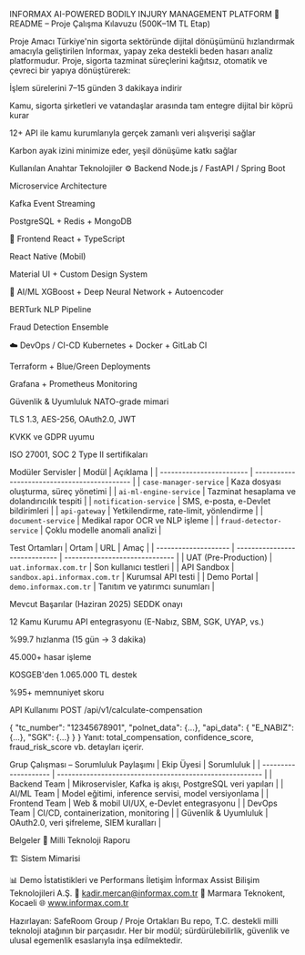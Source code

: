  INFORMAX AI-POWERED BODILY INJURY MANAGEMENT PLATFORM
📁 README – Proje Çalışma Kılavuzu (500K–1M TL Etap)

 Proje Amacı
Türkiye'nin sigorta sektöründe dijital dönüşümünü hızlandırmak amacıyla geliştirilen Informax, yapay zeka destekli beden hasarı analiz platformudur. Proje, sigorta tazminat süreçlerini kağıtsız, otomatik ve çevreci bir yapıya dönüştürerek:

İşlem sürelerini 7–15 günden 3 dakikaya indirir

Kamu, sigorta şirketleri ve vatandaşlar arasında tam entegre dijital bir köprü kurar

12+ API ile kamu kurumlarıyla gerçek zamanlı veri alışverişi sağlar

Karbon ayak izini minimize eder, yeşil dönüşüme katkı sağlar

 Kullanılan Anahtar Teknolojiler
⚙️ Backend
Node.js / FastAPI / Spring Boot

Microservice Architecture

Kafka Event Streaming

PostgreSQL + Redis + MongoDB

📱 Frontend
React + TypeScript

React Native (Mobil)

Material UI + Custom Design System

🧠 AI/ML
XGBoost + Deep Neural Network + Autoencoder

BERTurk NLP Pipeline

Fraud Detection Ensemble

☁️ DevOps / CI-CD
Kubernetes + Docker + GitLab CI

Terraform + Blue/Green Deployments

Grafana + Prometheus Monitoring


Güvenlik & Uyumluluk
NATO-grade mimari

TLS 1.3, AES-256, OAuth2.0, JWT

KVKK ve GDPR uyumu

ISO 27001, SOC 2 Type II sertifikaları

Modüler Servisler
| Modül                    | Açıklama                                     |
| ------------------------ | -------------------------------------------- |
| `case-manager-service`   | Kaza dosyası oluşturma, süreç yönetimi       |
| `ai-ml-engine-service`   | Tazminat hesaplama ve dolandırıcılık tespiti |
| `notification-service`   | SMS, e-posta, e-Devlet bildirimleri          |
| `api-gateway`            | Yetkilendirme, rate-limit, yönlendirme       |
| `document-service`       | Medikal rapor OCR ve NLP işleme              |
| `fraud-detector-service` | Çoklu modelle anomali analizi                |

 Test Ortamları
 | Ortam                | URL                           | Amaç                           |
| -------------------- | ----------------------------- | ------------------------------ |
| UAT (Pre-Production) | `uat.informax.com.tr`         | Son kullanıcı testleri         |
| API Sandbox          | `sandbox.api.informax.com.tr` | Kurumsal API testi             |
| Demo Portal          | `demo.informax.com.tr`        | Tanıtım ve yatırımcı sunumları |

 Mevcut Başarılar (Haziran 2025)
 SEDDK onayı

 12 Kamu Kurumu API entegrasyonu (E-Nabız, SBM, SGK, UYAP, vs.)

 %99.7 hızlanma (15 gün → 3 dakika)

 45.000+ hasar işleme

 KOSGEB'den 1.065.000 TL destek

 %95+ memnuniyet skoru
 
  API Kullanımı
  POST /api/v1/calculate-compensation

{
  "tc_number": "12345678901",
  "polnet_data": {...},
  "api_data": {
    "E_NABIZ": {...},
    "SGK": {...}
  }
}
Yanıt: total_compensation, confidence_score, fraud_risk_score vb. detayları içerir.

Grup Çalışması – Sorumluluk Paylaşımı
| Ekip Üyesi           | Sorumluluk                                               |
| -------------------- | -------------------------------------------------------- |
| Backend Team         | Mikroservisler, Kafka iş akışı, PostgreSQL veri yapıları |
| AI/ML Team           | Model eğitimi, inference servisi, model versiyonlama     |
| Frontend Team        | Web & mobil UI/UX, e-Devlet entegrasyonu                 |
| DevOps Team          | CI/CD, containerization, monitoring                      |
| Güvenlik & Uyumluluk | OAuth2.0, veri şifreleme, SIEM kuralları                 |

 Belgeler
📄 Milli Teknoloji Raporu

🏗️ Sistem Mimarisi

📊 Demo İstatistikleri ve Performans
 İletişim
İnformax Assist Bilişim Teknolojileri A.Ş.
📧 kadir.mercan@informax.com.tr
📍 Marmara Teknokent, Kocaeli
🌐 www.informax.com.tr

Hazırlayan:
SafeRoom Group / Proje Ortakları
Bu repo, T.C. destekli milli teknoloji atağının bir parçasıdır. Her bir modül; sürdürülebilirlik, güvenlik ve ulusal egemenlik esaslarıyla inşa edilmektedir.
